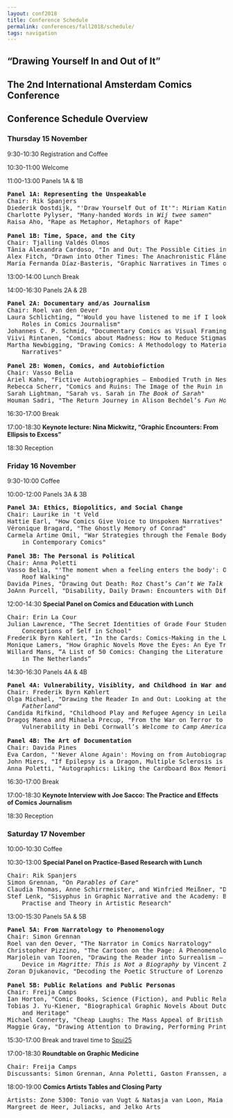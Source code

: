 ```yaml
---
layout: conf2018
title: Conference Schedule
permalink: conferences/fall2018/schedule/
tags: navigation
---
```


## “Drawing Yourself In and Out of It”  
## The 2nd International Amsterdam Comics Conference

## Conference Schedule Overview

### __Thursday 15 November__

9:30-10:30	Registration and Coffee

10:30-11:00	Welcome

11:00-13:00	Panels 1A & 1B

<pre>
<b>Panel 1A: Representing the Unspeakable</b>
Chair: Rik Spanjers
Diederik Oostdijk, "'Draw Yourself Out of It'": Miriam Katin's Graphic Metamorphosis of Trauma"
Charlotte Pylyser, "Many-handed Words in <i>Wij twee samen</i>"
Raisa Aho, "Rape as Metaphor, Metaphors of Rape" 

<b>Panel 1B: Time, Space, and the City</b>
Chair: Tjalling Valdés Olmos
Tânia Alexandra Cardoso, "In and Out: The Possible Cities in Procurando São Paulo"
Alex Fitch, "Drawn into Other Times: The Anachronistic Flâneur in the Work of Alan Moore"
María Fernanda Díaz-Basteris, "Graphic Narratives in Times of Crisis: Healing Collective Trauma"
</pre>

13:00-14:00	Lunch Break

14:00-16:30	Panels 2A & 2B

<pre>
<b>Panel 2A: Documentary and/as Journalism</b>
Chair: Roel van den Oever
Laura Schlichting, “'Would you have listened to me if I looked like this?': The ‘Cartoon-Me’ and its 
	Roles in Comics Journalism" 
Johannes C. P. Schmid, "Documentary Comics as Visual Framing"
Viivi Rintanen, "Comics about Madness: How to Reduce Stigmas with an Inclusive Comics Blog"
Martha Newbigging, "Drawing Comics: A Methodology to Materialize Queer Presence within Family 
	Narratives"

<b>Panel 2B: Women, Comics, and Autobiofiction</b>
Chair: Vasso Belia
Ariel Kahn, "Fictive Autobiographies – Embodied Truth in Nested Feminist Narratives"
Rebecca Scherr, "Comics and Ruins: The Image of the Ruin in Marjane Satrapi's <i>Persepolis</i>" 
Sarah Lightman, "Sarah vs. Sarah in <i>The Book of Sarah</i>"
Houman Sadri, "The Return Journey in Alison Bechdel’s <i>Fun Home</i>"
</pre>
 
16:30-17:00	Break

17:00-18:30 __Keynote lecture: Nina Mickwitz, “Graphic Encounters: From Ellipsis to Excess”__

18:30		Reception

### __Friday 16 November__

9:30-10:00	Coffee

10:00-12:00	Panels 3A & 3B
<pre>
<b>Panel 3A: Ethics, Biopolitics, and Social Change</b>
Chair: Laurike in 't Veld
Hattie Earl, "How Comics Give Voice to Unspoken Narratives"
Véronique Bragard, "The Ghostly Memory of Conrad"
Carmela Artime Omil, "War Strategies through the Female Body: Women and the Spanish Civil War 
	in Contemporary Comics"

<b>Panel 3B: The Personal is Political</b>
Chair: Anna Poletti
Vasso Belia, "'The moment when a feeling enters the body': On the Politics of Drawing, Writing, and 
	Roof Walking"
Davida Pines, "Drawing Out Death: Roz Chast’s <i>Can’t We Talk about Something More Pleasant?</i>"
JoAnn Purcell, "Disability, Daily Drawn: Encounters with Difference"
</pre>

12:00-14:30	__Special Panel on Comics and Education with Lunch__

<pre>
Chair: Erin La Cour
Julian Lawrence, "The Secret Identities of Grade Four Students: Making Comics and Negotiating 
	Conceptions of Self in School"
Frederik Byrn Køhlert, "In the Cards: Comics-Making in the Literature Classroom"
Monique Lamers, "How Graphic Novels Move the Eyes: An Eye Tracking Study"
Willard Mans, “A List of 50 Comics: Changing the Literature List for Grammar Schools 
	in The Netherlands”
</pre>

14:30-16:30	Panels 4A & 4B

<pre>
<b>Panel 4A: Vulnerability, Visiblity, and Childhood in War and Conflict</b>
Chair: Frederik Byrn Køhlert
Olga Michael, "Drawing the Reader In and Out: Looking at the Children in Nina Bunjevac’s 
	<i>Fatherland</i>"
Candida Rifkind, "Childhood Play and Refugee Agency in Leila Abdelrazaq’s <i>Baddawi</i>"
Dragoş Manea and Mihaela Precup, "From the War on Terror to the Refugee Crisis: Representing 
	Vulnerability in Debi Cornwall’s <i>Welcome to Camp America and Kate Evans’s Threads</i>"

<b>Panel 4B: The Art of Documentation</b>
Chair: Davida Pines
Eva Cardon, "'Never Alone Again': Moving on from Autobiography"
John Miers, "If Epilepsy is a Dragon, Multiple Sclerosis is a…"
Anna Poletti, "Autographics: Liking the Cardboard Box Memorial"
</pre>

16:30-17:00	Break

17:00-18:30	__Keynote Interview with Joe Sacco: The Practice and Effects of Comics Journalism__

18:30 		Reception

### __Saturday 17 November__

10:00-10:30	Coffee

10:30-13:00 __Special Panel on Practice-Based Research with Lunch__

<pre>
Chair: Rik Spanjers
Simon Grennan, "On <i>Parables of Care</i>"
Claudia Thomas, Anne Schirrmeister, and Winfried Meißner, "Don't Be Afraid of Surgery!" 
Stef Lenk, "Sisyphus in Graphic Narrative and the Academy: Building Bridges between 
	Practise and Theory in Artistic Research"
</pre>

13:00-15:30	Panels 5A & 5B

<pre>
<b>Panel 5A: From Narratology to Phenomenology</b>
Chair: Simon Grennan
Roel van den Oever, "The Narrator in Comics Narratology"
Christopher Pizzino, "The Cartoon on the Page: A Phenomenology of Reading"
Marjolein van Tooren, "Drawing the Reader into Surrealism – Interpicturality as a Biographical 
	Device in <i>Magritte: This is Not a Biography</i> by Vincent Zabus and Thomas Campi"
Zoran Djukanovic, "Decoding the Poetic Structure of Lorenzo Mattotti’s <i>Fires</i>" 

<b>Panel 5B: Public Relations and Public Personas</b>
Chair: Freija Camps
Ian Horton, "Comic Books, Science (Fiction), and Public Relations"
Tobias J. Yu-Kiener, "Biographical Graphic Novels About Dutch Painters: Questions of Adaptation 
	and Heritage"
Michael Connerty, "Cheap Laughs: The Mass Appeal of British Comics in the 1890s"
Maggie Gray, "Drawing Attention to Drawing, Performing Print: Alan Moore, Underground Cartoonist"
</pre>

15:30-17:00 Break and travel time to [Spui25](http://www.spui25.nl/spui25-en/events/events/2018/11/say-aahh-1-graphic-medicine-roundtable--comics-artists-party.html)

17:00-18:30	__Roundtable on Graphic Medicine__
<pre>
Chair: Freija Camps	
Discussants: Simon Grennan, Anna Poletti, Gaston Franssen, and Joyce Lamerichs
</pre>

18:00-19:00	__Comics Artists Tables and Closing Party__
<pre>Artists: Zone 5300: Tonio van Vugt & Natasja van Loon, Maia Matches (Maia Machèn), 
Margreet de Heer, Juliacks, and Jelko Arts</pre>
